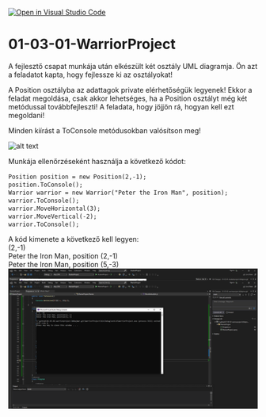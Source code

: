 [![Open in Visual Studio Code](https://classroom.github.com/assets/open-in-vscode-718a45dd9cf7e7f842a935f5ebbe5719a5e09af4491e668f4dbf3b35d5cca122.svg)](https://classroom.github.com/online_ide?assignment_repo_id=12002145&assignment_repo_type=AssignmentRepo)
# 01-03-01-WarriorProject
A fejlesztő csapat munkája után elkészült két osztály UML diagramja. Ön azt a feladatot kapta, hogy fejlessze ki az osztályokat!


A Position osztályba az adattagok private elérhetőségük legyenek! Ekkor a feladat megoldása, csak akkor lehetséges, ha a Position osztályt még két metódussal továbbfejleszti! A feladata, hogy jöjjön rá, hogyan kell ezt megoldani!


Minden kiírást a ToConsole metódusokban valósítson meg!


![alt text](https://github.com/csarp-dotnet-core-oop-task/01-03-02-WarriorProject/blob/main/Warrior.png)    

Munkája ellenőrzéseként használja a következő kódot:   
```
Position position = new Position(2,-1);
position.ToConsole();
Warrior warrior = new Warrior("Peter the Iron Man", position);
warrior.ToConsole();
warrior.MoveHorizontal(3);
warrior.MoveVertical(-2);
warrior.ToConsole();
```

A kód kimenete a következő kell legyen:    
(2,-1)    
Peter the Iron Man, position (2,-1)    
Peter the Iron Man, position (5,-3)    
![alt text](https://github.com/2023-2024-CSARP-OOP-WPF/01-03-02-warriorproject-b0dajmar/blob/main/kep.png)
